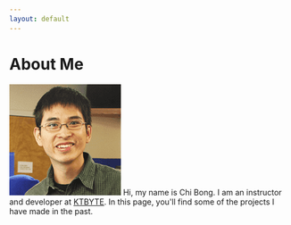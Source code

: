 ```yaml
---
layout: default
---
```

# About Me

![Chi Bong](/images/chibong.png)
Hi, my name is Chi Bong. I am an instructor and developer at [KTBYTE](https://www.ktbyte.com). In this page, you'll find some of the projects I have made in the past.

